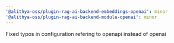```yaml
---
'@alithya-oss/plugin-rag-ai-backend-embeddings-openai': minor
'@alithya-oss/plugin-rag-ai-backend-module-openai': minor
---
```


Fixed typos in configuration refering to openapi instead of openai
